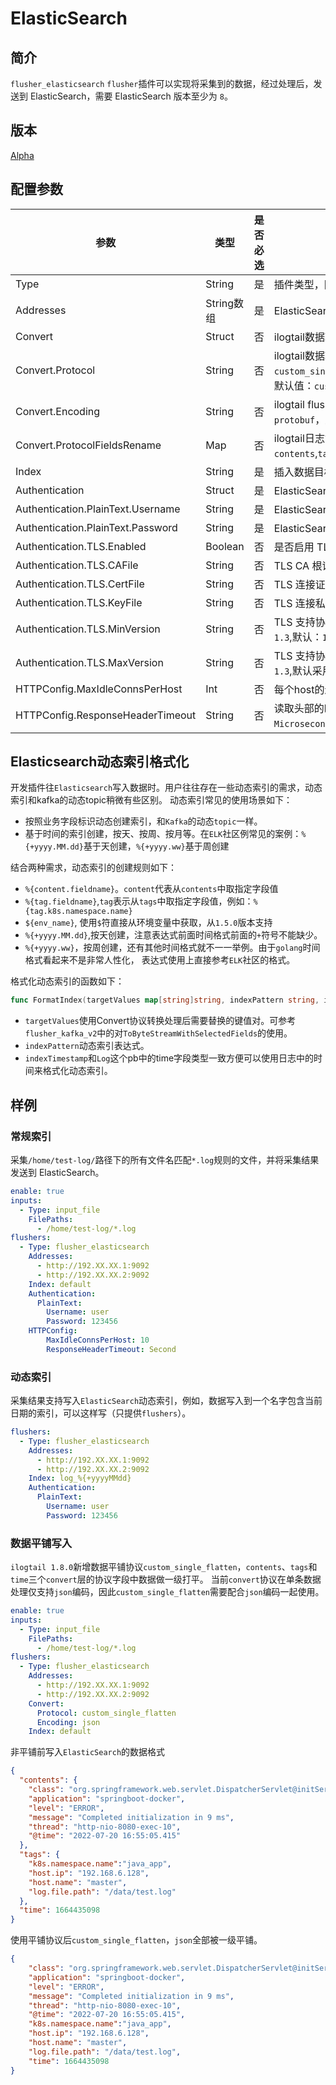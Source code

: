 # ElasticSearch

## 简介

`flusher_elasticsearch` `flusher`插件可以实现将采集到的数据，经过处理后，发送到 ElasticSearch，需要 ElasticSearch 版本至少为 `8`。

## 版本

[Alpha](../../stability-level.md)

## 配置参数

| 参数                                | 类型       | 是否必选 | 说明                                                                                                                 |
|-----------------------------------|----------|------|--------------------------------------------------------------------------------------------------------------------|
| Type                              | String   | 是    | 插件类型，固定为`flusher_elasticsearch`                                                                                    |
| Addresses                         | String数组 | 是    | ElasticSearch 地址                                                                                                   |
| Convert                           | Struct   | 否    | ilogtail数据转换协议配置                                                                                                   |
| Convert.Protocol                  | String   | 否    | ilogtail数据转换协议，elasticsearch flusher 可选值：`custom_single`,`custom_single_flatten`,`otlp_log_v1`。默认值：`custom_single` |
| Convert.Encoding                  | String   | 否    | ilogtail flusher数据转换编码，可选值：`json`、`none`、`protobuf`，默认值：`json`                                                     |
| Convert.ProtocolFieldsRename      | Map      | 否    | ilogtail日志协议字段重命名，可当前可重命名的字段：`contents`,`tags`和`time`                                                              |
| Index                             | String   | 是    | 插入数据目标索引                                                                                                           |          |      |                                                                                    |
| Authentication                    | Struct   | 是    | ElasticSearch 连接访问认证配置                                                                                             |
| Authentication.PlainText.Username | String   | 是    | ElasticSearch 用户名                                                                                                  |
| Authentication.PlainText.Password | String   | 是    | ElasticSearch 密码                                                                                                   |
| Authentication.TLS.Enabled        | Boolean  | 否    | 是否启用 TLS 安全连接,                                                                                                     |
| Authentication.TLS.CAFile         | String   | 否    | TLS CA 根证书文件路径                                                                                                     |
| Authentication.TLS.CertFile       | String   | 否    | TLS 连接证书文件路径                                                                                                       |
| Authentication.TLS.KeyFile        | String   | 否    | TLS 连接私钥文件路径                                                                                                       |
| Authentication.TLS.MinVersion     | String   | 否    | TLS 支持协议最小版本，可选配置：`1.0, 1.1, 1.2, 1.3`,默认：`1.2`                                                                    |
| Authentication.TLS.MaxVersion     | String   | 否    | TLS 支持协议最大版本,可选配置：`1.0, 1.1, 1.2, 1.3`,默认采用：`crypto/tls`支持的版本，当前`1.3`                                              |
| HTTPConfig.MaxIdleConnsPerHost    | Int      | 否    | 每个host的连接池最大空闲连接数                                                                                                  |
| HTTPConfig.ResponseHeaderTimeout  | String   | 否    | 读取头部的时间限制，可选配置`Nanosecond`，`Microsecond`，`Millisecond`，`Second`，`Minute`，`Hour`                                    |

## Elasticsearch动态索引格式化

开发插件往`Elasticsearch`写入数据时。用户往往存在一些动态索引的需求，动态索引和kafka的动态topic稍微有些区别。
动态索引常见的使用场景如下：

- 按照业务字段标识动态创建索引，和`Kafka`的动态`topic`一样。
- 基于时间的索引创建，按天、按周、按月等。在`ELK`社区例常见的案例：`%{+yyyy.MM.dd}`基于天创建，`%{+yyyy.ww}`基于周创建

结合两种需求，动态索引的创建规则如下：

- `%{content.fieldname}`。`content`代表从`contents`中取指定字段值
- `%{tag.fieldname}`,`tag`表示从`tags`中取指定字段值，例如：`%{tag.k8s.namespace.name}`
- `${env_name}`, 使用`$`符直接从环境变量中获取，从`1.5.0`版本支持
- `%{+yyyy.MM.dd}`,按天创建，注意表达式前面时间格式前面的`+`符号不能缺少。
- `%{+yyyy.ww}`，按周创建，还有其他时间格式就不一一举例。由于`golang`时间格式看起来不是非常人性化， 表达式使用上直接参考`ELK`社区的格式。

格式化动态索引的函数如下：

```go
func FormatIndex(targetValues map[string]string, indexPattern string, indexTimestamp uint32) (*string, error)
```

- `targetValues`使用Convert协议转换处理后需要替换的键值对。可参考`flusher_kafka_v2`中的对`ToByteStreamWithSelectedFields`的使用。
- `indexPattern`动态索引表达式。
- `indexTimestamp`和`Log`这个pb中的time字段类型一致方便可以使用日志中的时间来格式化动态索引。

## 样例

### 常规索引

采集`/home/test-log/`路径下的所有文件名匹配`*.log`规则的文件，并将采集结果发送到 ElasticSearch。

```yaml
enable: true
inputs:
  - Type: input_file
    FilePaths: 
      - /home/test-log/*.log
flushers:
  - Type: flusher_elasticsearch
    Addresses: 
      - http://192.XX.XX.1:9092
      - http://192.XX.XX.2:9092
    Index: default
    Authentication:
      PlainText:
        Username: user
        Password: 123456
    HTTPConfig:
        MaxIdleConnsPerHost: 10
        ResponseHeaderTimeout: Second
```

### 动态索引

采集结果支持写入`ElasticSearch`动态索引，例如，数据写入到一个名字包含当前日期的索引，可以这样写（只提供`flushers`）。

```yaml
flushers:
  - Type: flusher_elasticsearch
    Addresses:
      - http://192.XX.XX.1:9092
      - http://192.XX.XX.2:9092
    Index: log_%{+yyyyMMdd}
    Authentication:
      PlainText:
        Username: user
        Password: 123456
```

### 数据平铺写入

`ilogtail 1.8.0`新增数据平铺协议`custom_single_flatten`，`contents`、`tags`和`time`三个`convert`层的协议字段中数据做一级打平。
当前`convert`协议在单条数据处理仅支持`json`编码，因此`custom_single_flatten`需要配合`json`编码一起使用。

```yaml
enable: true
inputs:
  - Type: input_file
    FilePaths: 
      - /home/test-log/*.log
flushers:
  - Type: flusher_elasticsearch
    Addresses:
      - http://192.XX.XX.1:9092
      - http://192.XX.XX.2:9092
    Convert:
      Protocol: custom_single_flatten
      Encoding: json
    Index: default
```

非平铺前写入`ElasticSearch`的数据格式

```json
{
  "contents": {
    "class": "org.springframework.web.servlet.DispatcherServlet@initServletBean:547",
    "application": "springboot-docker",
    "level": "ERROR",
    "message": "Completed initialization in 9 ms",
    "thread": "http-nio-8080-exec-10",
    "@time": "2022-07-20 16:55:05.415"
  },
  "tags": {
    "k8s.namespace.name":"java_app",
    "host.ip": "192.168.6.128",
    "host.name": "master",
    "log.file.path": "/data/test.log"
  },
  "time": 1664435098
}
```

使用平铺协议后`custom_single_flatten`，`json`全部被一级平铺。

```json
{
    "class": "org.springframework.web.servlet.DispatcherServlet@initServletBean:547",
    "application": "springboot-docker",
    "level": "ERROR",
    "message": "Completed initialization in 9 ms",
    "thread": "http-nio-8080-exec-10",
    "@time": "2022-07-20 16:55:05.415",
    "k8s.namespace.name":"java_app",
    "host.ip": "192.168.6.128",
    "host.name": "master",
    "log.file.path": "/data/test.log",
    "time": 1664435098
}
```

